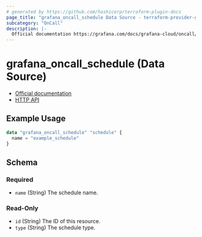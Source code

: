 ```yaml
---
# generated by https://github.com/hashicorp/terraform-plugin-docs
page_title: "grafana_oncall_schedule Data Source - terraform-provider-grafana"
subcategory: "OnCall"
description: |-
  Official documentation https://grafana.com/docs/grafana-cloud/oncall/calendar-schedules/HTTP API https://grafana.com/docs/grafana-cloud/oncall/oncall-api-reference/schedules/
---
```


# grafana_oncall_schedule (Data Source)

* [Official documentation](https://grafana.com/docs/grafana-cloud/oncall/calendar-schedules/)
* [HTTP API](https://grafana.com/docs/grafana-cloud/oncall/oncall-api-reference/schedules/)

## Example Usage

```terraform
data "grafana_oncall_schedule" "schedule" {
  name = "example_schedule"
}
```

<!-- schema generated by tfplugindocs -->
## Schema

### Required

- `name` (String) The schedule name.

### Read-Only

- `id` (String) The ID of this resource.
- `type` (String) The schedule type.


